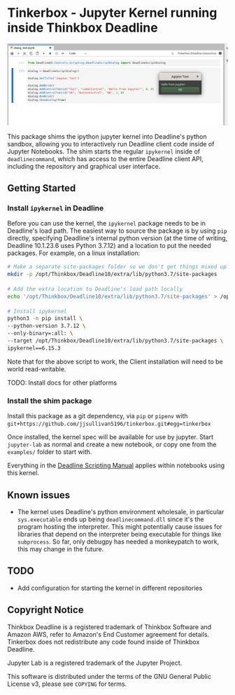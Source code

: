# Tinkerbox - Jupyter Kernel running inside Thinkbox Deadline

![Dialog Example](contrib/dialog.png)

This package shims the ipython jupyter kernel into Deadline's python sandbox,
allowing you to interactively run Deadline client code inside of Jupyter
Notebooks. The shim starts the regular `ipykernel` inside of `deadlinecommand`,
which has access to the entire Deadline client API, including the repository and
graphical user interface.

## Getting Started

### Install `ipykernel` in Deadline

Before you can use the kernel, the `ipykernel` package needs to be in Deadline's
load path. The easiest way to source the package is by using `pip` directly,
specifying Deadline's internal python version (at the time of writing, Deadline
10.1.23.6 uses Python 3.7.12) and a location to put the needed packages. For
example, on a linux installation:

```bash
# Make a separate site-packages folder so we don't get things mixed up
mkdir -p /opt/Thinkbox/Deadline10/extra/lib/python3.7/site-packages

# Add the extra location to Deadline's load path locally
echo '/opt/Thinkbox/Deadline10/extra/lib/python3.7/site-packages' > /opt/Thinkbox/Deadline10/lib/python3/lib/python3.7/site-packages/jupyter.pth

# Install ipykernel
python3 -m pip install \
--python-version 3.7.12 \
--only-binary=:all: \
--target /opt/Thinkbox/Deadline10/extra/lib/python3.7/site-packages \
ipykernel==6.15.3
```
Note that for the above script to work, the Client installation will need to be world read-writable.

TODO: Install docs for other platforms

### Install the shim package

Install this package as a git dependency, via `pip` or `pipenv` with
`git+https://github.com/jjsullivan5196/tinkerbox.git#egg=tinkerbox`

Once installed, the kernel spec will be available for use by jupyter. Start
`jupyter-lab` as normal and create a new notebook, or copy one from the
`examples/` folder to start with.

Everything in the [Deadline Scripting Manual](https://docs.thinkboxsoftware.com/products/deadline/10.1/1_User%20Manual/manual/index-scripting.html) applies within notebooks using
this kernel.

## Known issues
- The kernel uses Deadline's python environment wholesale, in particular
  `sys.executable` ends up being `deadlinecommand.dll` since it's the program
  hosting the interpreter. This might potentially cause issues for libraries
  that depend on the interpreter being executable for things like
  `subprocess`. So far, only debugpy has needed a monkeypatch to work, this may
  change in the future.

## TODO

- Add configuration for starting the kernel in different repositories

## Copyright Notice
Thinkbox Deadline is a registered trademark of Thinkbox Software and Amazon AWS,
refer to Amazon's End Customer agreement for details. Tinkerbox does not
redistribute any code found inside of Thinkbox Deadline.

Jupyter Lab is a registered trademark of the Jupyter Project.

This software is distributed under the terms of the GNU General Public License v3,
please see `COPYING` for terms.
